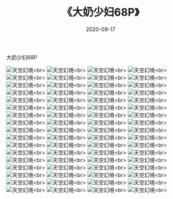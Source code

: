 ﻿---
layout: post
title: 《大奶少妇68P》
date: 2020-09-17
img: http://photo.orgx.cf/性感/2020/大奶少妇68P/000.jpg
tags: [美女,性感,泳衣]
---

大奶少妇68P



![天空幻境](http://photo.orgx.cf/性感/2020/大奶少妇68P/001.jpg''天空幻境'')<br>
![天空幻境](http://photo.orgx.cf/性感/2020/大奶少妇68P/002.jpg''天空幻境'')<br>
![天空幻境](http://photo.orgx.cf/性感/2020/大奶少妇68P/003.jpg''天空幻境'')<br>
![天空幻境](http://photo.orgx.cf/性感/2020/大奶少妇68P/004.jpg''天空幻境'')<br>
![天空幻境](http://photo.orgx.cf/性感/2020/大奶少妇68P/005.jpg''天空幻境'')<br>
![天空幻境](http://photo.orgx.cf/性感/2020/大奶少妇68P/006.jpg''天空幻境'')<br>
![天空幻境](http://photo.orgx.cf/性感/2020/大奶少妇68P/007.jpg''天空幻境'')<br>
![天空幻境](http://photo.orgx.cf/性感/2020/大奶少妇68P/008.jpg''天空幻境'')<br>
![天空幻境](http://photo.orgx.cf/性感/2020/大奶少妇68P/009.jpg''天空幻境'')<br>
![天空幻境](http://photo.orgx.cf/性感/2020/大奶少妇68P/010.jpg''天空幻境'')<br>
![天空幻境](http://photo.orgx.cf/性感/2020/大奶少妇68P/011.jpg''天空幻境'')<br>
![天空幻境](http://photo.orgx.cf/性感/2020/大奶少妇68P/012.jpg''天空幻境'')<br>
![天空幻境](http://photo.orgx.cf/性感/2020/大奶少妇68P/013.jpg''天空幻境'')<br>
![天空幻境](http://photo.orgx.cf/性感/2020/大奶少妇68P/014.jpg''天空幻境'')<br>
![天空幻境](http://photo.orgx.cf/性感/2020/大奶少妇68P/015.jpg''天空幻境'')<br>
![天空幻境](http://photo.orgx.cf/性感/2020/大奶少妇68P/016.jpg''天空幻境'')<br>
![天空幻境](http://photo.orgx.cf/性感/2020/大奶少妇68P/017.jpg''天空幻境'')<br>
![天空幻境](http://photo.orgx.cf/性感/2020/大奶少妇68P/018.jpg''天空幻境'')<br>
![天空幻境](http://photo.orgx.cf/性感/2020/大奶少妇68P/019.jpg''天空幻境'')<br>
![天空幻境](http://photo.orgx.cf/性感/2020/大奶少妇68P/020.jpg''天空幻境'')<br>
![天空幻境](http://photo.orgx.cf/性感/2020/大奶少妇68P/021.jpg''天空幻境'')<br>
![天空幻境](http://photo.orgx.cf/性感/2020/大奶少妇68P/022.jpg''天空幻境'')<br>
![天空幻境](http://photo.orgx.cf/性感/2020/大奶少妇68P/023.jpg''天空幻境'')<br>
![天空幻境](http://photo.orgx.cf/性感/2020/大奶少妇68P/024.jpg''天空幻境'')<br>
![天空幻境](http://photo.orgx.cf/性感/2020/大奶少妇68P/025.jpg''天空幻境'')<br>
![天空幻境](http://photo.orgx.cf/性感/2020/大奶少妇68P/026.jpg''天空幻境'')<br>
![天空幻境](http://photo.orgx.cf/性感/2020/大奶少妇68P/027.jpg''天空幻境'')<br>
![天空幻境](http://photo.orgx.cf/性感/2020/大奶少妇68P/028.jpg''天空幻境'')<br>
![天空幻境](http://photo.orgx.cf/性感/2020/大奶少妇68P/029.jpg''天空幻境'')<br>
![天空幻境](http://photo.orgx.cf/性感/2020/大奶少妇68P/030.jpg''天空幻境'')<br>
![天空幻境](http://photo.orgx.cf/性感/2020/大奶少妇68P/031.jpg''天空幻境'')<br>
![天空幻境](http://photo.orgx.cf/性感/2020/大奶少妇68P/032.jpg''天空幻境'')<br>
![天空幻境](http://photo.orgx.cf/性感/2020/大奶少妇68P/033.jpg''天空幻境'')<br>
![天空幻境](http://photo.orgx.cf/性感/2020/大奶少妇68P/034.jpg''天空幻境'')<br>
![天空幻境](http://photo.orgx.cf/性感/2020/大奶少妇68P/035.jpg''天空幻境'')<br>
![天空幻境](http://photo.orgx.cf/性感/2020/大奶少妇68P/036.jpg''天空幻境'')<br>
![天空幻境](http://photo.orgx.cf/性感/2020/大奶少妇68P/037.jpg''天空幻境'')<br>
![天空幻境](http://photo.orgx.cf/性感/2020/大奶少妇68P/038.jpg''天空幻境'')<br>
![天空幻境](http://photo.orgx.cf/性感/2020/大奶少妇68P/039.jpg''天空幻境'')<br>
![天空幻境](http://photo.orgx.cf/性感/2020/大奶少妇68P/040.jpg''天空幻境'')<br>
![天空幻境](http://photo.orgx.cf/性感/2020/大奶少妇68P/041.jpg''天空幻境'')<br>
![天空幻境](http://photo.orgx.cf/性感/2020/大奶少妇68P/042.jpg''天空幻境'')<br>
![天空幻境](http://photo.orgx.cf/性感/2020/大奶少妇68P/043.jpg''天空幻境'')<br>
![天空幻境](http://photo.orgx.cf/性感/2020/大奶少妇68P/044.jpg''天空幻境'')<br>
![天空幻境](http://photo.orgx.cf/性感/2020/大奶少妇68P/045.jpg''天空幻境'')<br>
![天空幻境](http://photo.orgx.cf/性感/2020/大奶少妇68P/046.jpg''天空幻境'')<br>
![天空幻境](http://photo.orgx.cf/性感/2020/大奶少妇68P/047.jpg''天空幻境'')<br>
![天空幻境](http://photo.orgx.cf/性感/2020/大奶少妇68P/048.jpg''天空幻境'')<br>
![天空幻境](http://photo.orgx.cf/性感/2020/大奶少妇68P/049.jpg''天空幻境'')<br>
![天空幻境](http://photo.orgx.cf/性感/2020/大奶少妇68P/050.jpg''天空幻境'')<br>
![天空幻境](http://photo.orgx.cf/性感/2020/大奶少妇68P/051.jpg''天空幻境'')<br>
![天空幻境](http://photo.orgx.cf/性感/2020/大奶少妇68P/052.jpg''天空幻境'')<br>
![天空幻境](http://photo.orgx.cf/性感/2020/大奶少妇68P/053.jpg''天空幻境'')<br>
![天空幻境](http://photo.orgx.cf/性感/2020/大奶少妇68P/054.jpg''天空幻境'')<br>
![天空幻境](http://photo.orgx.cf/性感/2020/大奶少妇68P/055.jpg''天空幻境'')<br>
![天空幻境](http://photo.orgx.cf/性感/2020/大奶少妇68P/056.jpg''天空幻境'')<br>
![天空幻境](http://photo.orgx.cf/性感/2020/大奶少妇68P/057.jpg''天空幻境'')<br>
![天空幻境](http://photo.orgx.cf/性感/2020/大奶少妇68P/058.jpg''天空幻境'')<br>
![天空幻境](http://photo.orgx.cf/性感/2020/大奶少妇68P/059.jpg''天空幻境'')<br>
![天空幻境](http://photo.orgx.cf/性感/2020/大奶少妇68P/060.jpg''天空幻境'')<br>
![天空幻境](http://photo.orgx.cf/性感/2020/大奶少妇68P/061.jpg''天空幻境'')<br>
![天空幻境](http://photo.orgx.cf/性感/2020/大奶少妇68P/062.jpg''天空幻境'')<br>
![天空幻境](http://photo.orgx.cf/性感/2020/大奶少妇68P/063.jpg''天空幻境'')<br>
![天空幻境](http://photo.orgx.cf/性感/2020/大奶少妇68P/064.jpg''天空幻境'')<br>
![天空幻境](http://photo.orgx.cf/性感/2020/大奶少妇68P/065.jpg''天空幻境'')<br>
![天空幻境](http://photo.orgx.cf/性感/2020/大奶少妇68P/066.jpg''天空幻境'')<br>
![天空幻境](http://photo.orgx.cf/性感/2020/大奶少妇68P/067.jpg''天空幻境'')<br>
![天空幻境](http://photo.orgx.cf/性感/2020/大奶少妇68P/068.jpg''天空幻境'')<br>